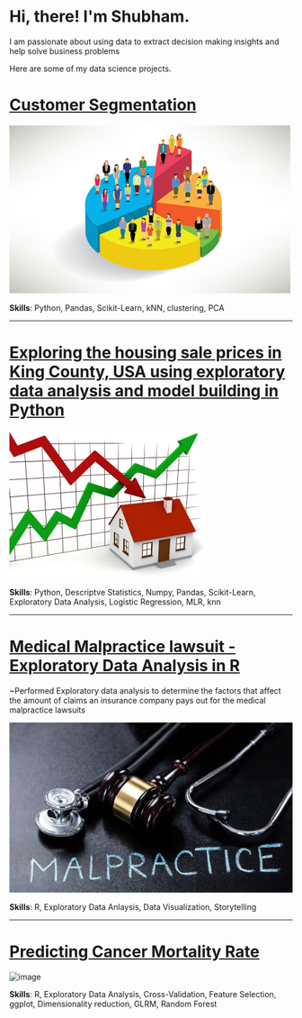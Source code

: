 # Hi, there! **I'm Shubham**.

I am passionate about using data to extract decision making insights and help solve business problems

Here are some of my data science projects.

# [Customer Segmentation](https://github.com/shubham199408/Customer-Segmentation-using-Python/blob/main/Customer_Segemntation_Python.ipynb)

![](https://github.com/shubham199408/Portfolio/blob/main/images/image%202.png?raw=true)

**Skills**: Python, Pandas, Scikit-Learn, kNN, clustering, PCA

-----------------------------------------------------------------------------------------------------------------

# [Exploring the housing sale prices in King County, USA using exploratory data analysis and model building in Python](https://github.com/shubham199408/Predicting-housing-prices-in-King-County-USA)

![](https://github.com/shubham199408/Portfolio/blob/main/images/HP.jpg?raw=true)

**Skills**: Python, Descriptve Statistics, Numpy, Pandas, Scikit-Learn, Exploratory Data Analysis, Logistic Regression, MLR, knn

-----------------------------------------------------------------------------------------------------------------


# [Medical Malpractice lawsuit - Exploratory Data Analysis in R](https://github.com/shubham199408/Medical-Malpractice-lawsuit-in-R)

~Performed Exploratory data analysis to determine the factors that affect the amount of claims an insurance company pays out for the medical malpractice lawsuits

![](https://raw.githubusercontent.com/shubham199408/Portfolio/main/images/Malpractice-Article-202105131659.webp)

**Skills**: R, Exploratory Data Anlaysis, Data Visualization, Storytelling

-------------------------------------------------------------------------------------------------------------------

# [Predicting Cancer Mortality Rate](https://github.com/shubham199408/Predicting-Cancer-mortality-rate-in-US-with-R/blob/main/Final_Project_Documentation.pdf)

![image](https://user-images.githubusercontent.com/95050679/145737261-5e2f9048-d5de-4b46-bfae-1b1f77dbf559.png)

**Skills**: R, Exploratory Data Analysis, Cross-Validation, Feature Selection, ggplot, Dimensionality reduction, GLRM, Random Forest
